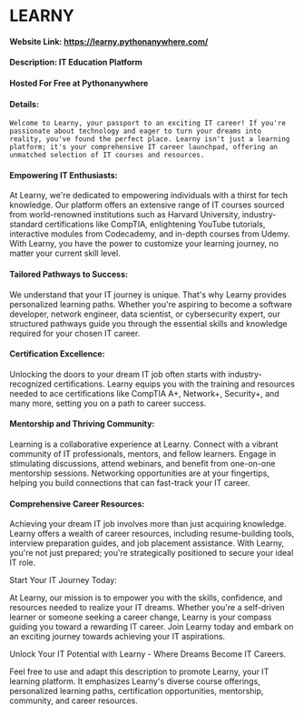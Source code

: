 # LEARNY
#### Website Link: https://learny.pythonanywhere.com/  
#### Description: IT Education Platform
#### Hosted For Free at Pythonanywhere
#### Details:
    Welcome to Learny, your passport to an exciting IT career! If you're passionate about technology and eager to turn your dreams into reality, you've found the perfect place. Learny isn't just a learning platform; it's your comprehensive IT career launchpad, offering an unmatched selection of IT courses and resources.
  
#### Empowering IT Enthusiasts:
  
  At Learny, we're dedicated to empowering individuals with a thirst for tech knowledge. Our platform offers an extensive range of IT courses sourced from world-renowned institutions such as Harvard University, industry-standard certifications like CompTIA, enlightening YouTube tutorials, interactive modules from Codecademy, and in-depth courses from Udemy. With Learny, you have the power to customize your learning journey, no matter your current skill level.
  
#### Tailored Pathways to Success:
  
  We understand that your IT journey is unique. That's why Learny provides personalized learning paths. Whether you're aspiring to become a software developer, network engineer, data scientist, or cybersecurity expert, our structured pathways guide you through the essential skills and knowledge required for your chosen IT career.
  
#### Certification Excellence:
  
  Unlocking the doors to your dream IT job often starts with industry-recognized certifications. Learny equips you with the training and resources needed to ace certifications like CompTIA A+, Network+, Security+, and many more, setting you on a path to career success.
  
 #### Mentorship and Thriving Community:
  
  Learning is a collaborative experience at Learny. Connect with a vibrant community of IT professionals, mentors, and fellow learners. Engage in stimulating discussions, attend webinars, and benefit from one-on-one mentorship sessions. Networking opportunities are at your fingertips, helping you build connections that can fast-track your IT career.
  
 #### Comprehensive Career Resources:
  
  Achieving your dream IT job involves more than just acquiring knowledge. Learny offers a wealth of career resources, including resume-building tools, interview preparation guides, and job placement assistance. With Learny, you're not just prepared; you're strategically positioned to secure your ideal IT role.
  
  Start Your IT Journey Today:
  
  At Learny, our mission is to empower you with the skills, confidence, and resources needed to realize your IT dreams. Whether you're a self-driven learner or someone seeking a career change, Learny is your compass guiding you toward a rewarding IT career. Join Learny today and embark on an exciting journey towards achieving your IT aspirations.
  
  Unlock Your IT Potential with Learny - Where Dreams Become IT Careers.
  
  Feel free to use and adapt this description to promote Learny, your IT learning platform. It emphasizes Learny's diverse course offerings, personalized learning paths, certification opportunities, mentorship, community, and career resources.

